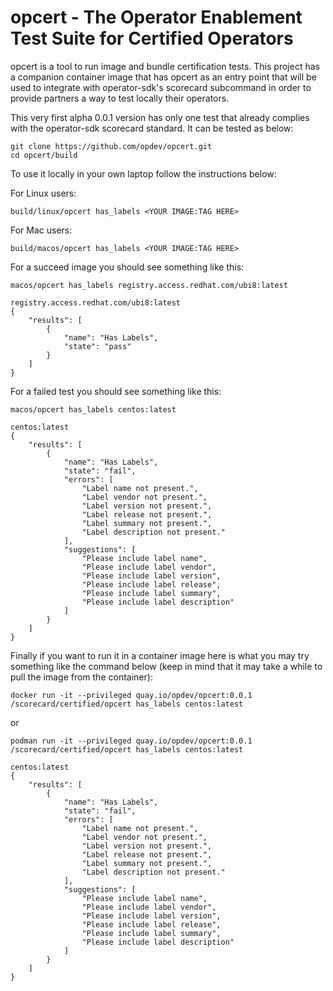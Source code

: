 # opcert - The Operator Enablement Test Suite for Certified Operators

opcert is a tool to run image and bundle certification tests. This project has a companion container image that has opcert as an entry point that will be used to integrate with operator-sdk's scorecard subcommand in order to provide partners a way to test locally their operators.

This very first alpha 0.0.1 version has only one test that already complies with the operator-sdk scorecard standard. It can be tested as below:

```
git clone https://github.com/opdev/opcert.git
cd opcert/build
```

To use it locally in your own laptop follow the instructions below:

For Linux users:
```
build/linux/opcert has_labels <YOUR IMAGE:TAG HERE>
```
For Mac users:
```
build/macos/opcert has_labels <YOUR IMAGE:TAG HERE>
```
For a succeed image you should see something like this:

`macos/opcert has_labels registry.access.redhat.com/ubi8:latest`

```
registry.access.redhat.com/ubi8:latest
{
    "results": [
        {
            "name": "Has Labels",
            "state": "pass"
        }
    ]
}
```

For a failed test you should see something like this:

`macos/opcert has_labels centos:latest`

```
centos:latest
{
    "results": [
        {
            "name": "Has Labels",
            "state": "fail",
            "errors": [
                "Label name not present.",
                "Label vendor not present.",
                "Label version not present.",
                "Label release not present.",
                "Label summary not present.",
                "Label description not present."
            ],
            "suggestions": [
                "Please include label name",
                "Please include label vendor",
                "Please include label version",
                "Please include label release",
                "Please include label summary",
                "Please include label description"
            ]
        }
    ]
}
```

Finally if you want to run it in a container image here is what you may try something like the command below (keep in mind that it may take a while to pull the image from the container):

`docker run -it --privileged quay.io/opdev/opcert:0.0.1 /scorecard/certified/opcert has_labels centos:latest`

or

`podman run -it --privileged quay.io/opdev/opcert:0.0.1 /scorecard/certified/opcert has_labels centos:latest`

```
centos:latest
{
    "results": [
        {
            "name": "Has Labels",
            "state": "fail",
            "errors": [
                "Label name not present.",
                "Label vendor not present.",
                "Label version not present.",
                "Label release not present.",
                "Label summary not present.",
                "Label description not present."
            ],
            "suggestions": [
                "Please include label name",
                "Please include label vendor",
                "Please include label version",
                "Please include label release",
                "Please include label summary",
                "Please include label description"
            ]
        }
    ]
}
```
